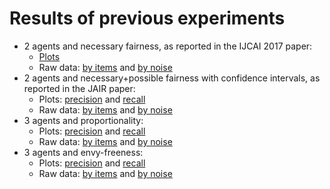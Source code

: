 # Results of previous experiments

* 2 agents and necessary fairness, as reported in the IJCAI 2017 paper:
  * [Plots](2agents-1000iters-3lines.png)
  * Raw data: [by items](2agents-1000iters-scale-items.csv) and [by noise](2agents-1000iters-scale-noise.csv) 
* 2 agents and necessary+possible fairness with confidence intervals, 
as reported in the JAIR paper:
  * Plots: [precision](2agents-1000iters-precision.png) and [recall](2agents-1000iters-recall.png)
  * Raw data: [by items](2agents-1000iters-pr-items.csv) and [by noise](2agents-1000iters-pr-noise.csv)  
* 3 agents and proportionality:
  * Plots: [precision](3agents-1000iters-precision.png) and [recall](3agents-1000iters-recall.png)
  * Raw data: [by items](3agents-1000iters-pr-items.csv) and [by noise](3agents-1000iters-pr-noise.csv)  
* 3 agents and envy-freeness:
  * Plots: [precision](3agents-1000iters-ef-precision.png) and [recall](3agents-1000iters-ef-recall.png)
  * Raw data: [by items](3agents-1000iters-ef-items.csv) and [by noise](3agents-1000iters-ef-noise.csv)  
